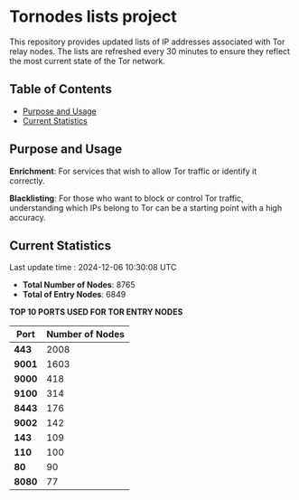 # Tornodes lists project

This repository provides updated lists of IP addresses associated with Tor relay nodes. The lists are refreshed every 30 minutes to ensure they reflect the most current state of the Tor network.

## Table of Contents

- [Purpose and Usage](#purpose-and-usage)
- [Current Statistics](#current-statistics)


## Purpose and Usage

**Enrichment**: For services that wish to allow Tor traffic or identify it correctly.

**Blacklisting**: For those who want to block or control Tor traffic, understanding which IPs belong to Tor can be a starting point with a high accuracy.

## Current Statistics

Last update time : 2024-12-06 10:30:08 UTC

- **Total Number of Nodes**: 8765
- **Total of Entry Nodes**: 6849

**TOP 10 PORTS USED FOR TOR ENTRY NODES**

| **Port** | **Number of Nodes** |
|------|-----------------|
| **443**   | 2008  |
| **9001**   | 1603  |
| **9000**   | 418  |
| **9100**   | 314  |
| **8443**   | 176  |
| **9002**   | 142  |
| **143**   | 109  |
| **110**   | 100  |
| **80**   | 90  |
| **8080**   | 77  |

